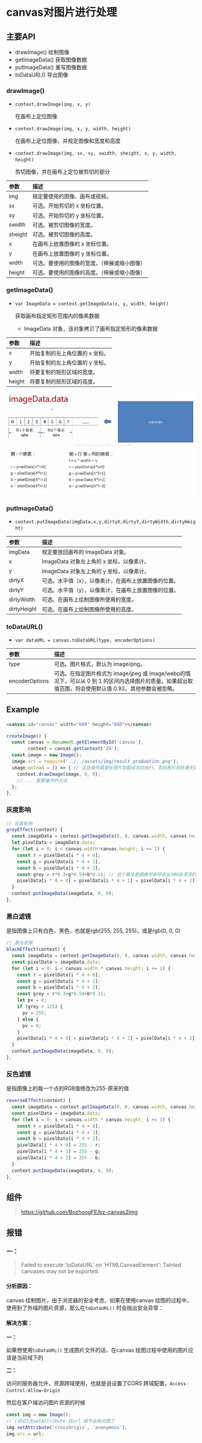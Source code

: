# canvas对图片进行处理

## 主要API

- drawImage() 绘制图像
- getImageData() 获取图像数据
- putImageData() 重写图像数据
- toDataURL() 导出图像

### drawImage()

- `context.drawImage(img, x, y)` 

  在画布上定位图像

- `context.drawImage(img, x, y, width, height)`

  在画布上定位图像，并规定图像和宽度和高度

- `context.drawImage(img, sx, sy, swidth, sheight, x, y, width, height)`

  剪切图像，并在画布上定位被剪切的部分

| 参数    | 描述                                         |
| :------ | :------------------------------------------- |
| img     | 规定要使用的图像、画布或视频。               |
| sx      | 可选。开始剪切的 x 坐标位置。                |
| sy      | 可选。开始剪切的 y 坐标位置。                |
| swidth  | 可选。被剪切图像的宽度。                     |
| sheight | 可选。被剪切图像的高度。                     |
| x       | 在画布上放置图像的 x 坐标位置。              |
| y       | 在画布上放置图像的 y 坐标位置。              |
| width   | 可选。要使用的图像的宽度。（伸展或缩小图像） |
| height  | 可选。要使用的图像的高度。（伸展或缩小图像） |

### getImageData()

- `var ImageData = context.getImageData(x, y, width, height)`

  获取画布指定矩形范围内的像素数据

  - ImageData 对象，该对象拷贝了画布指定矩形的像素数据

| 参数   | 描述                            |
| :----- | :------------------------------ |
| x      | 开始复制的左上角位置的 x 坐标。 |
| y      | 开始复制的左上角位置的 y 坐标。 |
| width  | 将要复制的矩形区域的宽度。      |
| height | 将要复制的矩形区域的高度。      |

![getImageData](img\getImageData.png)

### putImageData()

- ` context.putImageData(imgData,x,y,dirtyX,dirtyY,dirtyWidth,dirtyHeight) `

| 参数        | 描述                                                  |
| :---------- | :---------------------------------------------------- |
| imgData     | 规定要放回画布的 ImageData 对象。                     |
| x           | ImageData 对象左上角的 x 坐标，以像素计。             |
| y           | ImageData 对象左上角的 y 坐标，以像素计。             |
| dirtyX      | 可选。水平值（x），以像素计，在画布上放置图像的位置。 |
| dirtyY      | 可选。水平值（y），以像素计，在画布上放置图像的位置。 |
| dirtyWidth  | 可选。在画布上绘制图像所使用的宽度。                  |
| dirtyHeight | 可选。在画布上绘制图像所使用的高度。                  |

### toDataURL()

- `var dataURL = canvas.toDataURL(type, encoderOptions)`

| 参数           | 描述                                                         |
| :------------- | :----------------------------------------------------------- |
| type           | 可选。图片格式，默认为 image/png。                           |
| encoderOptions | 可选。在指定图片格式为 image/jpeg 或 image/webp的情况下，可以从 0 到 1 的区间内选择图片的质量。如果超出取值范围，将会使用默认值 0.92。其他参数会被忽略。 |

## Example

``` html
<canvas id="canvas" width="600" height="600"></canvas>
```

``` js
createImage() {
  const canvas = document.getElementById('canvas'),
        context = canvas.getContext('2d');
  const image = new Image();
  image.src = require('../../assets/img/result_graduation.png');
  image.onload = () => { // 这处操作需要在图片加载成功后执行，否则图片将处理无效
    context.drawImage(image, 0, 0);
    // ... 需要操作的方法
  };
},
```

### 灰度影响

``` js
// 灰度影响
greyEffect(context) {
  const imageData = context.getImageData(0, 0, canvas.width, canvas.height);
  let pixelData = imageData.data;
  for (let i = 0; i < canvas.width*canvas.height; i += 1) {
    const r = pixelData[i * 4 + 0];
    const g = pixelData[i * 4 + 1];
    const b = pixelData[i * 4 + 2];
    const grey = r*0.3+g*0.59+b*0.11; // 这个算法是图像学家研究出对RGB深浅的最好值
    pixelData[i * 4 + 0] = pixelData[i * 4 + 1] = pixelData[i * 4 + 2] = grey;
  }
  context.putImageData(imageData, 0, 0);
},
```

### 黑白滤镜

是指图像上只有白色，黑色，也就是rgb(255, 255, 255)，或是rgb(0, 0, 0)

```js
// 黑白滤镜
blackEffect(context) {
  const imageData = context.getImageData(0, 0, canvas.width, canvas.height);
  const pixelData = imageData.data;
  for (let i = 0; i < canvas.width * canvas.height; i += 1) {
    const r = pixelData[i * 4 + 0];
    const g = pixelData[i * 4 + 1];
    const b = pixelData[i * 4 + 2];
    const grey = r*0.3+g*0.59+b*0.11;
    let pv = 0;
    if (grey > 125) {
      pv = 255;
    } else {
      pv = 0;
    }
    pixelData[i * 4 + 0] = pixelData[i * 4 + 1] = pixelData[i * 4 + 2] = pv;
  }
  context.putImageData(imageData, 0, 0);
},
```

### 反色滤镜

是指图像上的每一个点的RGB值修改为255-原来的值

``` js
reverseEffect(context) {
  const imageData = context.getImageData(0, 0, canvas.width, canvas.height);
  const pixelData = imageData.data;
  for (let i = 0; i < canvas.width * canvas.height; i += 1) {
    const r = pixelData[i * 4 + 0];
    const g = pixelData[i * 4 + 1];
    const b = pixelData[i * 4 + 2];
    pixelData[i * 4 + 0] = 255 - r;
    pixelData[i * 4 + 1] = 255 - g;
    pixelData[i * 4 + 2] = 255 - b;
  }
  context.putImageData(imageData, 0, 0);
},
```

## 组件

>  https://github.com/BozhongFE/bz-canvas2img 

## 报错

### 一：

> Failed to execute 'toDataURL' on 'HTMLCanvasElement': Tainted canvases may not be exported.

#### 分析原因：

canvas 绘制图片，由于浏览器的安全考虑，如果在使用canvas 绘图的过程中，使用到了外域的图片资源，那么在`toDataURL()` 时会抛出安全异常：

#### 解决方案：

**一：**

如果想使用`toDataURL()` 生成图片文件的话，在canvas 绘图过程中使用的图片应该是当前域下的

**二：**

访问的服务器允许，资源跨域使用，也就是说设置了CORS 跨域配置，`Access-Control-Allow-Origin`

然后在客户端访问图片资源的时候

``` js
const img = new Image();
// [切记]先setAttribute 在url 就不会有问题了
img.setAttribute('crossOrigin', 'anonymous');
img.src = url;
```

